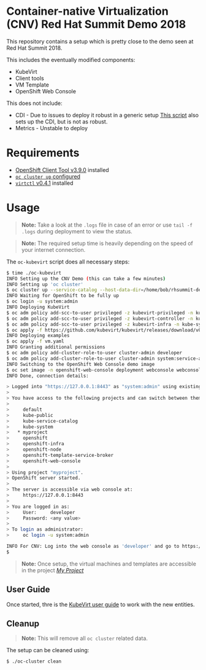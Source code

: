 # Container-native Virtualization (CNV) Red Hat Summit Demo 2018

This repository contains a setup which is pretty close to the demo seen at Red
Hat Summit 2018.

This includes the eventually modified components:

- KubeVirt
- Client tools
- VM Template
- OpenShift Web Console

This does not include:

- CDI - Due to issues to deploy it robust in a generic setup
  [This script](https://github.com/aglitke/oc-kubevirt-up) also sets up the CDI, but is not as robust.
- Metrics - Unstable to deploy

# Requirements

- [OpenShift Client Tool v3.9.0](https://github.com/openshift/origin/releases/tag/v3.9.0) installed
- [`oc cluster up` configured](https://github.com/openshift/origin/blob/master/docs/cluster_up_down.md)
- [`virtctl` v0.4.1](https://github.com/kubevirt/kubevirt/releases/tag/v0.4.1)
  installed

# Usage

> **Note:** Take a look at the `.logs` file in case of an error or use
> `tail -f .logs` during deployment to view the status.

> **Note:** The required setup time is heavily depending on the speed of your
> internet connection.

The `oc-kubevirt` script does all necessary steps:

```bash
$ time ./oc-kubevirt
INFO Setting up the CNV Demo (this can take a few minutes)
INFO Setting up 'oc cluster'
$ oc cluster up --service-catalog --host-data-dir=/home/bob/rhsummit-demo-2018/_data --use-existing-config=true --skip-registry-check
INFO Waiting for OpenShift to be fully up
$ oc login -u system:admin
INFO Deploying KubeVirt
$ oc adm policy add-scc-to-user privileged -z kubevirt-privileged -n kube-system
$ oc adm policy add-scc-to-user privileged -z kubevirt-controller -n kube-system
$ oc adm policy add-scc-to-user privileged -z kubevirt-infra -n kube-system
$ oc apply -f https://github.com/kubevirt/kubevirt/releases/download/v0.4.1/kubevirt.yaml
INFO Deploying examples
$ oc apply -f vm.yaml
INFO Granting additional permissions
$ oc adm policy add-cluster-role-to-user cluster-admin developer
$ oc adm policy add-cluster-role-to-user cluster-admin system:service-account:openshift-infra:template-instance-controller
INFO Switching to the OpenShift Web Console demo image
$ oc set image -n openshift-web-console deployment webconsole webconsole=mutism/origin-web-console:demo
INFO Done, connection details:

> Logged into "https://127.0.0.1:8443" as "system:admin" using existing credentials.
> 
> You have access to the following projects and can switch between them with 'oc project <projectname>':
> 
>     default
>     kube-public
>     kube-service-catalog
>     kube-system
>   * myproject
>     openshift
>     openshift-infra
>     openshift-node
>     openshift-template-service-broker
>     openshift-web-console
> 
> Using project "myproject".
> OpenShift server started.
> 
> The server is accessible via web console at:
>     https://127.0.0.1:8443
> 
> You are logged in as:
>     User:     developer
>     Password: <any value>
> 
> To login as administrator:
>     oc login -u system:admin

INFO For CNV: Log into the web console as 'developer' and go to https://127.0.0.1:8443/console/project/myproject/overview
$
```

> **Note:** Once setup, the virtual machines and templates are accessible in
> the project
> [_My Project_](https://127.0.0.1:8443/console/project/myproject/overview)

## User Guide

Once started, thre is the [KubeVirt user guide](http://docs.kubevirt.io/) to
work with the new entities.

## Cleanup

> **Note:** This will remove all `oc cluster` related data.

The setup can be cleaned using:

```bash
$ ./oc-cluster clean
```
